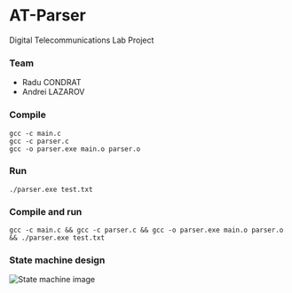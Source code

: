 # AT-Parser

Digital Telecommunications Lab Project

### Team

- Radu CONDRAT
- Andrei LAZAROV

### Compile

    gcc -c main.c
    gcc -c parser.c
    gcc -o parser.exe main.o parser.o

### Run

    ./parser.exe test.txt

### Compile and run

    gcc -c main.c && gcc -c parser.c && gcc -o parser.exe main.o parser.o && ./parser.exe test.txt

### State machine design

![State machine image](state_machine.jpg)
